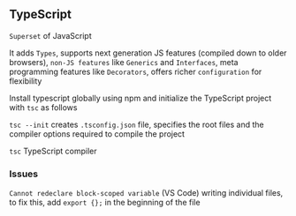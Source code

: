## TypeScript

`Superset` of JavaScript

It adds `Types`, supports next generation JS features (compiled down to older browsers),
`non-JS features` like `Generics` and `Interfaces`, meta programming features like `Decorators`,
offers richer `configuration` for flexibility

Install typescript globally using npm and initialize the TypeScript project with `tsc` as follows

`tsc --init` creates `.tsconfig.json` file, specifies the root files and the
compiler options required to compile the project

`tsc` TypeScript compiler

### Issues

`Cannot redeclare block-scoped variable` (VS Code) writing individual files,
to fix this, add `export {};` in the beginning of the file
